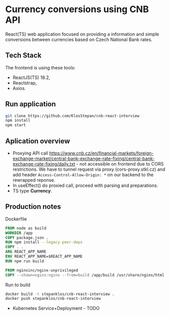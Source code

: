 # Currency conversions using CNB API

React(TS) web application focused on providing a information and simple conversions between currencies based on Czech National Bank rates. 

## Tech Stack
The frontend is using these tools:
- ReactJS(TS) 18.2,
- Reactstrap,
- Axios.

## Run application
```bash
git clone https://github.com/KlosStepan/cnb-react-interview
npm install
npm start
```

## Aplication overview
- Proxying API call https://www.cnb.cz/en/financial-markets/foreign-exchange-market/central-bank-exchange-rate-fixing/central-bank-exchange-rate-fixing/daily.txt - not accessible on frontend due to CORS restrictions. We have to tunnel request via proxy (cors-proxy.stkl.cz) and add header `Access-Control-Allow-Origin: *` on our backend to the rewrapped reponse.
- In useEffect() do proxied call, proceed with parsing and preparations.
- TS type **Currency**.

## Production notes
Dockerfile
```Dockerfile
FROM node as build
WORKDIR /app
COPY package.json .
RUN npm install --legacy-peer-deps
COPY . .
ARG REACT_APP_NAME
ENV REACT_APP_NAME=$REACT_APP_NAME
RUN npm run build

FROM nginxinc/nginx-unprivileged
COPY --chown=nginx:nginx --from=build /app/build /usr/share/nginx/html
```
Run to build
```zsh
docker build -t stepanklos/cnb-react-interview .
docker push stepanklos/cnb-react-interview
```
- Kubernetes Service+Deployment - TODO
